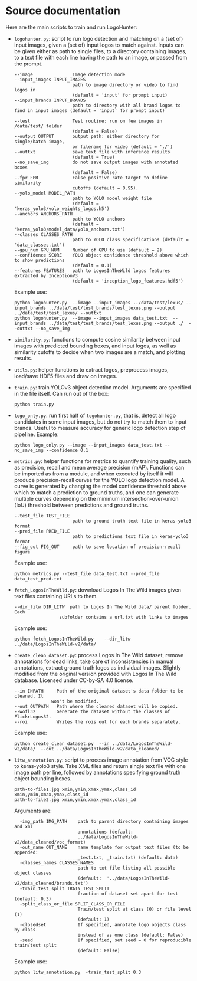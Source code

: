 # Source documentation

Here are the main scripts to train and run LogoHunter:

+ `logohunter.py`: script to run logo detection and matching on a (set of) input images, given a (set of) input logos to match against. Inputs can be given either as path to single files, to a directory containing images, to a text file with each line having the path to an image, or passed from the prompt.
    ```
    --image               Image detection mode
    --input_images INPUT_IMAGES
                          path to image directory or video to find logos in
                          (default = 'input' for prompt input)
    --input_brands INPUT_BRANDS
                          path to directory with all brand logos to find in input images (default = 'input' for prompt input)

    --test                Test routine: run on few images in /data/test/ folder
                          (default = False)
    --output OUTPUT       output path: either directory for single/batch image,
                          or filename for video (default = './')
    --outtxt              save text file with inference results
                          (default = True)    
    --no_save_img         do not save output images with annotated boxes
                          (default = False)
    --fpr FPR             False positive rate target to define similarity
                          cutoffs (default = 0.95).
    --yolo_model MODEL_PATH
                          path to YOLO model weight file
                          (default = 'keras_yolo3/yolo_weights_logos.h5')
    --anchors ANCHORS_PATH
                          path to YOLO anchors
                          (default = 'keras_yolo3/model_data/yolo_anchors.txt')
    --classes CLASSES_PATH
                          path to YOLO class specifications (default = 'data_classes.txt')
    --gpu_num GPU_NUM     Number of GPU to use (default = 2)
    --confidence SCORE    YOLO object confidence threshold above which to show predictions
                          (default = 0.1)
    --features FEATURES   path to LogosInTheWild logos features extracted by InceptionV3
                          (default = 'inception_logo_features.hdf5')
    ```

    Example use:

    ```
    python logohunter.py  --image --input_images ../data/test/lexus/ --input_brands ../data/test/test_brands/test_lexus.png --output ../data/test/test_lexus/ --outtxt
    python logohunter.py  --image --input_images data_test.txt  --input_brands ../data/test/test_brands/test_lexus.png --output ./  --outtxt --no_save_img
   ```

+ `similarity.py`: functions to compute cosine similarity between input images with predicted bounding boxes, and input logos, as well as similarity cutoffs to decide when two images are a match, and plotting results.

+ `utils.py`: helper functions to extract logos, preprocess images, load/save HDF5 files and draw on images.

+ `train.py`: train YOLOv3 object detection model. Arguments are specified in the file itself. Can run out of the box:

    ```
    python train.py
    ```

+ `logo_only.py`: run first half of `logohunter.py`, that is, detect all logo candidates in some input images, but do not try to match them to input brands. Useful to measure accuracy for generic logo detection step of pipeline. Example:

    ```
    python logo_only.py --image --input_images data_test.txt --no_save_img --confidence 0.1
    ```

+ `metrics.py`: helper functions for metrics to quantify training quality, such as precision, recall and mean average precision (mAP). Functions can be imported as from a module, and when executed by itself it will produce precision-recall curves for the YOLO logo detection model. A curve is generated by changing the model confidence threshold above which to match a prediction to ground truths, and one can generate multiple curves depending on the minimum intersection-over-union (IoU) threshold between predictions and ground truths.

    ```
    --test_file TEST_FILE
                          path to ground truth text file in keras-yolo3 format
    --pred_file PRED_FILE
                          path to predictions text file in keras-yolo3 format
    --fig_out FIG_OUT     path to save location of precision-recall figure
    ```
    Example use:
    ```
    python metrics.py --test_file data_test.txt --pred_file data_test_pred.txt
    ```


+ `fetch_LogosInTheWild.py`: download Logos In The Wild images given text files containing URLs to them.
    ```
    --dir_litw DIR_LITW  path to Logos In The Wild data/ parent folder. Each
                     subfolder contains a url.txt with links to images
    ```

    Example use:

    ```
    python fetch_LogosInTheWild.py    --dir_litw ../data/LogosInTheWild-v2/data/
    ```

+ `create_clean_dataset.py`: process Logos In The Wild dataset, remove annotations for dead links, take care of inconsistencies in manual annotations, extract ground truth logos as individual images. Slightly modified from the original version provided with Logos In The Wild database. Licensed under CC-by-SA 4.0 license.
    ```
  --in INPATH     Path of the original dataset's data folder to be cleaned. It
                  won't be modified.
  --out OUTPATH   Path where the cleaned dataset will be copied.
  --wofl32        Generate the dataset without the classes of FlickrLogos32.
  --roi           Writes the rois out for each brands separately.
    ```
    Example use:
    ```
    python create_clean_dataset.py  --in ../data/LogosInTheWild-v2/data/  --out ../data/LogosInTheWild-v2/data_cleaned/
    ```    

+ `litw_annotation.py`: script to process image annotation from VOC style to keras-yolo3 style. Take XML files and return single text file with one image path per line, followed by annotations specifying ground truth object bounding boxes.
    ```
    path-to-file1.jpg xmin,ymin,xmax,ymax,class_id xmin,ymin,xmax,ymax,class_id
    path-to-file2.jpg xmin,ymin,xmax,ymax,class_id
    ```
    Arguments are:
    ```
      -img_path IMG_PATH    path to parent directory containing images and xml
                            annotations (default:
                            ../data/LogosInTheWild-v2/data_cleaned/voc_format)
      -out_name OUT_NAME    name template for output text files (to be appended:
                            _test.txt, _train.txt) (default: data)
      -classes_names CLASSES_NAMES
                            path to txt file listing all possible object classes
                            (default:  '../data/LogosInTheWild-v2/data_cleaned/brands.txt')
      -train_test_split TRAIN_TEST_SPLIT
                            fraction of dataset set apart for test (default: 0.3)
      -split_class_or_file SPLIT_CLASS_OR_FILE
                            Train/test split at class (0) or file level (1)
                            (default: 1)
      -closedset            If specified, annotate logo objects class by class
                            instead of as one class (default: False)
      -seed                 If specified, set seed = 0 for reproducible train/test split
                            (default: False)
    ```
    Example use:
    ```
    python litw_annotation.py  -train_test_split 0.3
    ```
